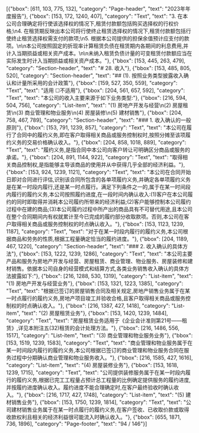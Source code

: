 [{"bbox": [611, 103, 775, 132], "category": "Page-header", "text": "2023年年度报告"}, {"bbox": [153, 172, 1240, 407], "category": "Text", "text": "3. 在本公司合理确定将行使该选择权的情况下,租赁付款额包括购买选择权的行权价格;\n4. 在租赁期反映出本公司将行使终止租赁选择权的情况下,租赁付款额包括行使终止租赁选择权需支付的款项;\n5. 根据本公司提供的担保余值预计应支付的款项。\n\n本公司按照固定的折现率计算租赁负债在租赁期内各期间的利息费用,并计入当期损益或相关资产成本。\n\n未纳入租赁负债计量的可变租赁付款额应当在实际发生时计入当期损益或相关资产成本。"}, {"bbox": [153, 445, 263, 479], "category": "Section-header", "text": "# 28. 收入"}, {"bbox": [153, 485, 805, 520], "category": "Section-header", "text": "## (1). 按照业务类型披露收入确认和计量所采用的会计政策"}, {"bbox": [159, 527, 350, 559], "category": "Text", "text": "适用 ☐不适用"}, {"bbox": [204, 561, 657, 592], "category": "Text", "text": "本公司的收入主要来源于如下业务类型:"}, {"bbox": [216, 594, 504, 756], "category": "List-item", "text": "(1) 房地产开发与经营\n(2) 房屋租赁\n(3) 商业管理和物业服务\n(4) 房屋装修\n(5) 建材销售"}, {"bbox": [204, 758, 467, 789], "category": "Section-header", "text": "### 1. 收入确认的一般原则"}, {"bbox": [153, 791, 1239, 857], "category": "Text", "text": "本公司在履行了合同中的履约义务,即在客户取得相关商品或服务控制权时,按照分摊至该项履约义务的交易价格确认收入。"}, {"bbox": [204, 858, 1018, 889], "category": "Text", "text": "履约义务,是指合同中本公司向客户转让可明确区分商品或服务的承诺。"}, {"bbox": [204, 891, 1144, 922], "category": "Text", "text": "取得相关商品控制权,是指能够主导该商品的使用并从中获得几乎全部的经济利益。"}, {"bbox": [153, 924, 1239, 1121], "category": "Text", "text": "本公司在合同开始日即对合同进行评估,识别该合同所包含的各单项履约义务,并确定各单项履约义务是在某一时段内履行,还是某一时点履行。满足下列条件之一的,属于在某一时间段内履行的履约义务,本公司按照履约进度,在一段时间内确认收入:(1)客户在本公司履约的同时即取得并消耗本公司履约所带来的经济利益;(2)客户能够控制本公司履约过程中在建的商品;(3)本公司履约过程中所产出的商品具有不可替代用途,且本公司在整个合同期间内有权就累计至今已完成的履约部分收取款项。否则,本公司在客户取得相关商品或服务控制权的时点确认收入。"}, {"bbox": [153, 1123, 1239, 1187], "category": "Text", "text": "对于在某一时段内履行的履约义务,本公司根据商品和劳务的性质,根据工程量确定恰当的履约进度。"}, {"bbox": [204, 1189, 467, 1220], "category": "Section-header", "text": "### 2. 收入确认的具体方法"}, {"bbox": [153, 1222, 1239, 1286], "category": "Text", "text": "本公司主要产品和服务为房地产开发与经营、房屋租赁、商业管理、物业服务、房屋装修和建材销售。依据本公司自身的经营模式和结算方式,各类业务销售收入确认的具体方法披露如下:"}, {"bbox": [216, 1288, 530, 1319], "category": "List-item", "text": "(1) 房地产开发与经营业务"}, {"bbox": [153, 1321, 1223, 1385], "category": "Text", "text": "根据已签订的房屋销售合同及相关规定,房地产销售业务属于在某一时点履行的履约义务,房地产项目竣工并验收合格,且客户取得相关商品或服务控制权的时点确认收入。"}, {"bbox": [216, 1387, 427, 1418], "category": "List-item", "text": "(2) 房屋租赁业务"}, {"bbox": [153, 1420, 1239, 1484], "category": "Text", "text": "房屋租赁业务适用于《企业会计准则第21号——租赁》,详见本附注五(32)租赁的会计处理方法。"}, {"bbox": [216, 1486, 556, 1517], "category": "List-item", "text": "(3) 商业管理和物业服务业务"}, {"bbox": [153, 1519, 1239, 1583], "category": "Text", "text": "商业管理和物业服务属于在某一时间段内履行的履约义务,本公司根据已签订的商业管理和物业服务合同在服务过程中分期确认商业管理和物业服务收入。"}, {"bbox": [216, 1585, 427, 1616], "category": "List-item", "text": "(4) 房屋装修业务"}, {"bbox": [153, 1618, 1239, 1715], "category": "Text", "text": "公司提供装修服务属于在某一时段内履行的履约义务,根据已完工工程量占预计总工程量的比例确定提供服务的履约进度,并按履约进度确认收入。履约进度不能合理确定时,在客户最终验收时确认收入。"}, {"bbox": [216, 1717, 427, 1748], "category": "List-item", "text": "(5) 建材销售业务"}, {"bbox": [153, 1750, 1239, 1814], "category": "Text", "text": "公司建材销售业务属于在某一时点履行的履约义务,在客户签收、已收取价款或取得收款权利且相关的经济利益很可能流入时确认收入。"}, {"bbox": [655, 1871, 736, 1896], "category": "Page-footer", "text": "94 / 146"}]